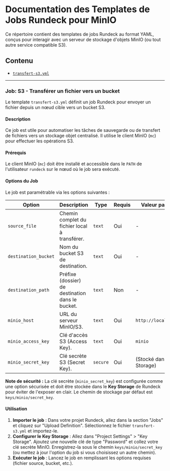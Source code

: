 # Documentation des Templates de Jobs Rundeck pour MinIO

Ce répertoire contient des templates de jobs Rundeck au format YAML, conçus pour interagir avec un serveur de stockage d'objets MinIO (ou tout autre service compatible S3).

## Contenu

- [`transfert-s3.yml`](#job-s3---transférer-un-fichier-vers-un-bucket)

---

### Job: S3 - Transférer un fichier vers un bucket

Le template `transfert-s3.yml` définit un job Rundeck pour envoyer un fichier depuis un nœud cible vers un bucket S3.

#### Description

Ce job est utile pour automatiser les tâches de sauvegarde ou de transfert de fichiers vers un stockage objet centralisé. Il utilise le client MinIO (`mc`) pour effectuer les opérations S3.

#### Prérequis

Le client MinIO (`mc`) doit être installé et accessible dans le `PATH` de l'utilisateur `rundeck` sur le nœud où le job sera exécuté.

#### Options du Job

Le job est paramétrable via les options suivantes :

| Option                | Description                                                          | Type          | Requis | Valeur par Défaut          |
|-----------------------|----------------------------------------------------------------------|---------------|--------|----------------------------|
| `source_file`         | Chemin complet du fichier local à transférer.                        | `text`        | Oui    | -                          |
| `destination_bucket`  | Nom du bucket S3 de destination.                                     | `text`        | Oui    | -                          |
| `destination_path`    | Préfixe (dossier) de destination dans le bucket.                      | `text`        | Non    | -                          |
| `minio_host`          | URL du serveur MinIO/S3.                                             | `text`        | Oui    | `http://localhost:9000`    |
| `minio_access_key`    | Clé d'accès S3 (Access Key).                                         | `text`        | Oui    | `minio`                    |
| `minio_secret_key`    | Clé secrète S3 (Secret Key).                                         | `secure`      | Oui    | (Stocké dans Key Storage)  |

**Note de sécurité :** La clé secrète (`minio_secret_key`) est configurée comme une option sécurisée et doit être stockée dans le **Key Storage** de Rundeck pour éviter de l'exposer en clair. Le chemin de stockage par défaut est `keys/minio/secret_key`.

#### Utilisation

1.  **Importer le job** : Dans votre projet Rundeck, allez dans la section "Jobs" et cliquez sur "Upload Definition". Sélectionnez le fichier `transfert-s3.yml` et importez-le.
2.  **Configurer le Key Storage** : Allez dans "Project Settings" > "Key Storage". Ajoutez une nouvelle clé de type "Password" et collez votre clé secrète MinIO. Enregistrez-la sous le chemin `keys/minio/secret_key` (ou mettez à jour l'option du job si vous choisissez un autre chemin).
3.  **Exécuter le job** : Lancez le job en remplissant les options requises (fichier source, bucket, etc.).